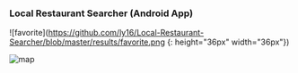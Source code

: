 ### Local Restaurant Searcher (Android App)

![favorite](https://github.com/ly16/Local-Restaurant-Searcher/blob/master/results/favorite.png {: height="36px" width="36px"})

![map](https://github.com/ly16/Local-Restaurant-Searcher/blob/master/results/googleMap.png)

